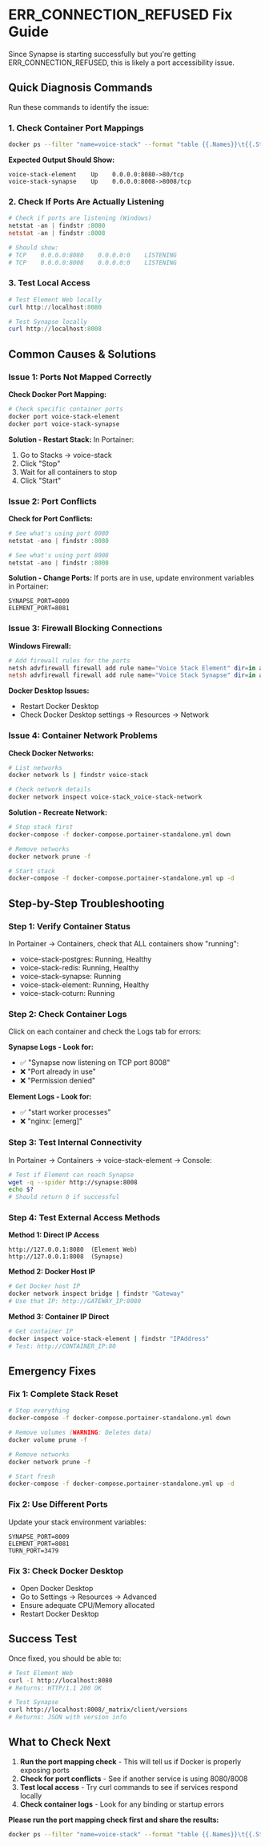 # ERR_CONNECTION_REFUSED Fix Guide

Since Synapse is starting successfully but you're getting ERR_CONNECTION_REFUSED, this is likely a port accessibility issue.

## Quick Diagnosis Commands

Run these commands to identify the issue:

### 1. Check Container Port Mappings
```bash
docker ps --filter "name=voice-stack" --format "table {{.Names}}\t{{.Status}}\t{{.Ports}}"
```

**Expected Output Should Show:**
```
voice-stack-element    Up    0.0.0.0:8080->80/tcp
voice-stack-synapse    Up    0.0.0.0:8008->8008/tcp
```

### 2. Check If Ports Are Actually Listening
```powershell
# Check if ports are listening (Windows)
netstat -an | findstr :8080
netstat -an | findstr :8008

# Should show:
# TCP    0.0.0.0:8080    0.0.0.0:0    LISTENING
# TCP    0.0.0.0:8008    0.0.0.0:0    LISTENING
```

### 3. Test Local Access
```powershell
# Test Element Web locally
curl http://localhost:8080

# Test Synapse locally  
curl http://localhost:8008
```

## Common Causes & Solutions

### Issue 1: Ports Not Mapped Correctly

**Check Docker Port Mapping:**
```bash
# Check specific container ports
docker port voice-stack-element
docker port voice-stack-synapse
```

**Solution - Restart Stack:**
In Portainer:
1. Go to Stacks → voice-stack
2. Click "Stop"
3. Wait for all containers to stop
4. Click "Start"

### Issue 2: Port Conflicts

**Check for Port Conflicts:**
```powershell
# See what's using port 8080
netstat -ano | findstr :8080

# See what's using port 8008
netstat -ano | findstr :8008
```

**Solution - Change Ports:**
If ports are in use, update environment variables in Portainer:
```
SYNAPSE_PORT=8009
ELEMENT_PORT=8081
```

### Issue 3: Firewall Blocking Connections

**Windows Firewall:**
```powershell
# Add firewall rules for the ports
netsh advfirewall firewall add rule name="Voice Stack Element" dir=in action=allow protocol=TCP localport=8080
netsh advfirewall firewall add rule name="Voice Stack Synapse" dir=in action=allow protocol=TCP localport=8008
```

**Docker Desktop Issues:**
- Restart Docker Desktop
- Check Docker Desktop settings → Resources → Network

### Issue 4: Container Network Problems

**Check Docker Networks:**
```bash
# List networks
docker network ls | findstr voice-stack

# Check network details
docker network inspect voice-stack_voice-stack-network
```

**Solution - Recreate Network:**
```bash
# Stop stack first
docker-compose -f docker-compose.portainer-standalone.yml down

# Remove networks
docker network prune -f

# Start stack
docker-compose -f docker-compose.portainer-standalone.yml up -d
```

## Step-by-Step Troubleshooting

### Step 1: Verify Container Status
In Portainer → Containers, check that ALL containers show "running":
- voice-stack-postgres: Running, Healthy
- voice-stack-redis: Running, Healthy
- voice-stack-synapse: Running
- voice-stack-element: Running, Healthy
- voice-stack-coturn: Running

### Step 2: Check Container Logs
Click on each container and check the Logs tab for errors:

**Synapse Logs - Look for:**
- ✅ "Synapse now listening on TCP port 8008"
- ❌ "Port already in use"
- ❌ "Permission denied"

**Element Logs - Look for:**
- ✅ "start worker processes"
- ❌ "nginx: [emerg]"

### Step 3: Test Internal Connectivity
In Portainer → Containers → voice-stack-element → Console:
```bash
# Test if Element can reach Synapse
wget -q --spider http://synapse:8008
echo $?
# Should return 0 if successful
```

### Step 4: Test External Access Methods

**Method 1: Direct IP Access**
```
http://127.0.0.1:8080  (Element Web)
http://127.0.0.1:8008  (Synapse)
```

**Method 2: Docker Host IP**
```bash
# Get Docker host IP
docker network inspect bridge | findstr "Gateway"
# Use that IP: http://GATEWAY_IP:8080
```

**Method 3: Container IP Direct**
```bash
# Get container IP
docker inspect voice-stack-element | findstr "IPAddress"
# Test: http://CONTAINER_IP:80
```

## Emergency Fixes

### Fix 1: Complete Stack Reset
```bash
# Stop everything
docker-compose -f docker-compose.portainer-standalone.yml down

# Remove volumes (WARNING: Deletes data)
docker volume prune -f

# Remove networks
docker network prune -f

# Start fresh
docker-compose -f docker-compose.portainer-standalone.yml up -d
```

### Fix 2: Use Different Ports
Update your stack environment variables:
```
SYNAPSE_PORT=8009
ELEMENT_PORT=8081
TURN_PORT=3479
```

### Fix 3: Check Docker Desktop
- Open Docker Desktop
- Go to Settings → Resources → Advanced
- Ensure adequate CPU/Memory allocated
- Restart Docker Desktop

## Success Test

Once fixed, you should be able to:
```bash
# Test Element Web
curl -I http://localhost:8080
# Returns: HTTP/1.1 200 OK

# Test Synapse
curl http://localhost:8008/_matrix/client/versions
# Returns: JSON with version info
```

## What to Check Next

1. **Run the port mapping check** - This will tell us if Docker is properly exposing ports
2. **Check for port conflicts** - See if another service is using 8080/8008
3. **Test local access** - Try curl commands to see if services respond locally
4. **Check container logs** - Look for any binding or startup errors

**Please run the port mapping check first and share the results:**
```bash
docker ps --filter "name=voice-stack" --format "table {{.Names}}\t{{.Status}}\t{{.Ports}}"
```
